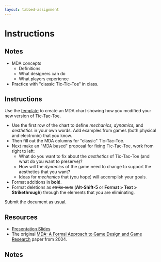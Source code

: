 ```yaml
---
layout: tabbed-assignment
---
```


# Instructions


## Notes

* MDA concepts
  - Definitions
  - What designers can do
  - What players experience
* Practice with "classic Tic-Tic-Toe" in class.

## Instructions

Use the [template][] to create an MDA chart showing how you modified your new version of Tic-Tac-Toe.

* Use the first row of the chart to define *mechanics, dynamics,* and *aesthetics* in your own words. Add examples from games (both physical and electronic) that you know.
* Then fill out the MDA columns for "classic" Tic-Tac-Toe.
* Next make an "MDA based" proposal for fixing Tic-Tac-Toe, work from right to left:
  - What do you want to fix about the *aesthetics* of Tic-Tac-Toe (and what do you want to preserve)?
  - How will the *dynamics* of the game need to change to support the aesthetics that you want?
  - Ideas for *mechanics* that (you hope) will accomplish your goals.
* Format additions in **bold**.
* Format deletions as <del>strike outs</del> (**Alt-Shift-5** or **Format > Text > Strikethrough**) through the elements that you are eliminating.

Submit the document as usual.

## Resources

* [Presentation Slides][slides]
* The original [MDA: A Formal Approach to Game Design and Game Research]({{site.data.assignment.mda-paper}}) paper from 2004.


## Notes

<!-- Don't edit links here, change them in _data/assignment.yml instead, -->

[mda-paper]: <{{site.data.assignment.mda-paper}}>
[mda-wikipedia]: <{{site.data.assignment.mda-wikipedia}}>
[slides]: <{{site.data.assignment.slides}}>
[template]: <{{site.data.assignment.template}}>

